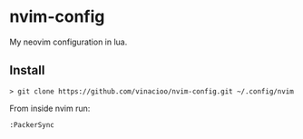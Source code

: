 # nvim-config
My neovim configuration in lua. 

## Install
```
> git clone https://github.com/vinacioo/nvim-config.git ~/.config/nvim
```
From inside nvim run:
```
:PackerSync
```
